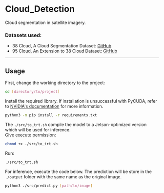 # Cloud_Detection

Cloud segmentation in satellite imagery. 

### Datasets used:
* 38 Cloud, A Cloud Segmentation Dataset: [GitHub](https://github.com/SorourMo/38-Cloud-A-Cloud-Segmentation-Dataset) 
* 95 Cloud, An Extension to 38 Cloud Dataset: [GitHub](https://github.com/SorourMo/95-Cloud-An-Extension-to-38-Cloud-Dataset) 

---

## Usage

First, change the working directory to the project: 
 ```bash
 cd [directory/to/project]
 ```

Install the required library. If installation is unsuccessful with PyCUDA, refer to [NVIDIA's documentation](https://docs.nvidia.com/deeplearning/tensorrt/install-guide/index.html#installing-pycuda) for more information.
 ```bash
 python3 -m pip install -r requirements.txt
 ```

The `./src/to_trt.sh` compile the model to a Jetson-optimized version which will be used for inference.  
Give execute permission: 
 ```bash
chmod +x ./src/to_trt.sh
 ```

Run: 
 ```bash
./src/to_trt.sh
 ```

For inference, execute the code below. The prediction will be store in the `./output` folder with the same name as the original image. 
 ```bash
python3 ./src/predict.py [path/to/image]
 ```